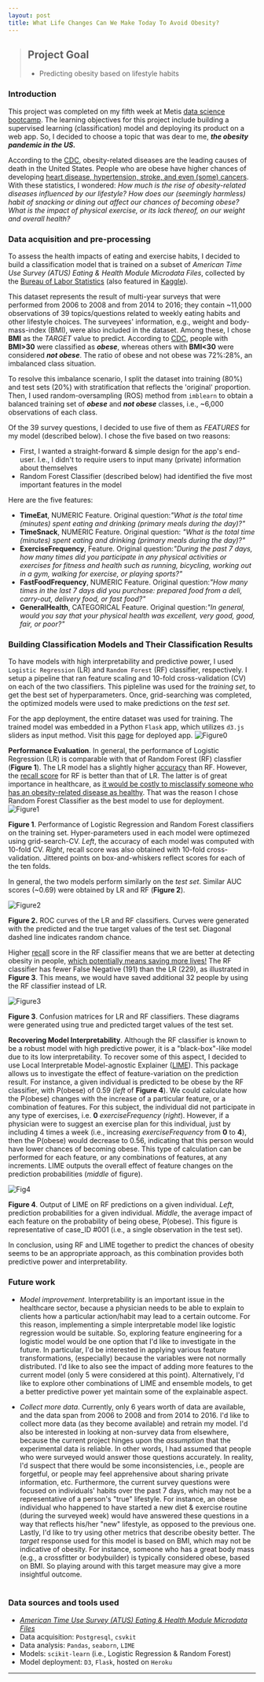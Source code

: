 ```yaml
---
layout: post
title: What Life Changes Can We Make Today To Avoid Obesity?
---
```




> ## Project Goal
> - Predicting obesity based on lifestyle habits

### Introduction

This project was completed on my fifth week at Metis [data science bootcamp](https://www.thisismetis.com/data-science-bootcamps). The learning objectives for this project include building a supervised learning (classification) model and deploying its product on a web app. So, I decided to choose a topic that was dear to me, **_the obesity pandemic in the US._** 

According to the [CDC](https://www.cdc.gov/nchs/fastats/leading-causes-of-death.htm), obesity-related diseases are the leading causes of death in the United States. People who are obese have higher chances of developing [heart disease, hypertension, stroke, and even (some) cancers](https://medlineplus.gov/ency/patientinstructions/000348.htm). With these statistics, I  wondered: _How much is the rise of obesity-related diseases influenced by our lifestyle? How does our (seemingly harmless) habit of snacking or dining out affect our chances of becoming obese? What is the impact of physical exercise, or its lack thereof, on our weight and overall health?_


### Data acquisition and pre-processing

To assess the health impacts of eating and exercise habits, I decided to build a classification model that is trained on a subset of _American Time Use Survey (ATUS) Eating & Health Module Microdata Files_, collected by the [Bureau of Labor Statistics](https://www.bls.gov/tus/ehdatafiles.htm) (also featured in [Kaggle](https://www.kaggle.com/bls/eating-health-module-dataset)).

This dataset represents the result of multi-year surveys that were performed from 2006 to 2008 and from 2014 to 2016; they contain ~11,000 observations of 39 topics/questions related to weekly eating habits and other lifestyle choices. The surveyees' information, e.g., weight and body-mass-index (BMI), were also included in the dataset. Among these, I chose  **BMI** as the _TARGET_ value to predict. According to [CDC](https://www.cdc.gov/obesity/adult/defining.html), people with **BMI>30** were classified as _**obese**_, whereas others with **BMI<30** were considered _**not obese**_. The ratio of obese and not obese was 72%:28%, an imbalanced class situation.  

To resolve this imbalance scenario, I split the dataset into training (80%) and test sets (20%) with stratification that reflects the 'original' proportion. Then, I used random-oversampling (ROS) method from `imblearn` to obtain a balanced training set of _**obese**_ and _**not obese**_ classes, i.e.,  ~6,000 observations of each class. 

Of the 39 survey questions, I decided to use five of them as _FEATURES_ for my model (described below). I chose the five based on two reasons:
- First, I wanted a straight-forward & simple design for the app's end-user. I.e., I didn't to require users to input many (private) information about themselves 
- Random Forest Classifier (described below) had identified the five most important features in the model

Here are the five features:
- **TimeEat**, NUMERIC Feature. Original question:_"What is the total time (minutes) spent eating and drinking (primary meals during the day)?"_ 
- **TimeSnack**, NUMERIC Feature. Original question: _"What is the total time (minutes) spent eating and drinking (primary meals during the day)?"_ 
- **ExerciseFrequency**, Feature. Original question:_"During the past 7 days, how many times did you participate in any physical activities or exercises for fitness and health such as running, bicycling, working out in a gym, walking for exercise, or playing sports?"_ 
- **FastFoodFrequency**, NUMERIC Feature. Original question:_"How many times in the last 7 days did you purchase: prepared food
from a deli, carry-out, delivery food, or fast food?"_ 
- **GeneralHealth**, CATEGORICAL Feature. Original question:_"In general, would you say that your physical health was excellent,
very good, good, fair, or poor?"_ 
  

### Building Classification Models and Their Classification Results

To have models with high interpretability and predictive power, I used `Logistic Regression` (LR) and `Random Forest` (RF) classifier, respectively. I setup a pipeline that ran feature scaling and 10-fold cross-validation (CV) on each of the two classifiers. This pipleline was used for the _training set_, to get the best set of hyperparameters. Once, grid-searching was completed, the optimized models were used to make predictions on the _test set_. 

For the app deployment, the entire dataset was used for training. The trained model was embedded in a Python `Flask` app, which utilizes `d3.js` sliders as input method. Visit this [page](https://obesity-predictor.herokuapp.com/) for deployed app.
 ![Figure0]({{site.url}}/images/shortervid.gif)

**Performance Evaluation**. In general, the performance of Logistic Regression (LR) is comparable with that of Random Forest (RF) classfier (**Figure 1**). The LR model has a slightly higher <u>accuracy</u> than RF. However, the <u>recall score</u> for RF is better than that of LR. The latter is of great importance in healthcare, as <u>it would be costly to misclassify someone who has an obesity-related disease as healthy</u>. That was the reason I chose Random Forest Classifier as the best model to use for deployment.
   ![Figure1]({{site.url}}/images/GridoptimizedModels.png)

  **Figure 1**. Performance of Logistic Regression and Random Forest classifiers on the training set. Hyper-parameters used in each model were optimezed using grid-search-CV. *Left*, the accuracy of each model was computed with 10-fold CV. *Right*, recall score was also obtained with 10-fold cross-validation. Jittered points on box-and-whiskers reflect scores for each of the ten folds.      

In general, the two models perform similarly on the _test set_. Similar AUC scores (~0.69) were obtained by LR and RF (**Figure 2**).  

  ![Figure2]({{site.url}}/images/ROCcurveTEST.png)

  **Figure 2.** ROC curves of the LR and RF classifiers. Curves were generated with the predicted and the true target values of the test set. Diagonal dashed line indicates random chance. 

Higher <u>recall</u> score in the RF classifier means that we are better at detecting obesity in people, <u>which potentially means saving more lives!</u> The RF classifier has fewer False Negative (191) than the LR (229), as illustrated in **Figure 3**. This means, we would have saved additional 32 people by using the RF classifier instead of LR.  

  ![Figure3]({{site.url}}/images/ConfusionMat_RFandLR.png)

  **Figure 3**. Confusion matrices for LR and RF classifiers. These diagrams were generated using true and predicted target values of the test set.  

**Recovering Model Interpretability**. Although the RF classifier is known to be a robust model with high predictive power, it is a "black-box"-like model due to its low interpretability. To recover some of this aspect, I decided to use Local Interpretable Model-agnostic Explainer ([LIME]((https://github.com/marcotcr/lime))). This package allows us to investigate the effect of feature-variation on the prediction result. For instance, a given individual is predicted to be obese by the RF classifier, with  P(obese) of 0.59 (*left* of **Figure 4**). We could calculate how the P(obese) changes with the increase of a particular feature, or a combination of features. For this subject, the individual did not participate in any type of exercises, i.e. **0** *exerciseFrequency* (*right*). However, if a physician were to suggest an exercise plan for this individual, just by including 4 times a week (i.e., increasing *exerciseFrequency* from **0** to **4**), then the P(obese) would decrease to 0.56, indicating that this person would have lower chances of becoming obese. This type of calculation can be performed for each feature, or any combinations of features, at any increments. LIME outputs the overall effect of feature changes on the prediction probabilities  (*middle* of figure). 

  ![Fig4]({{site.url}}/images/LIME.png)

  **Figure 4**. Output of LIME on RF predictions on a given individual. *Left*, prediction probabilities for a given individual. *Middle*, the average impact of each feature on the probability of being obese, P(obese).  This figure is representative of case_ID #001 (i.e., a single observation in the test set). 

In conclusion, using RF and LIME together to predict the chances of obesity seems to be an appropriate approach, as this combination provides both predictive power and interpretability.   

### Future work

 - *Model improvement*. Interpretability is an important issue in the healthcare sector, because a physician needs to be able to explain to clients how a particular action/habit may lead to a certain outcome. For this reason, implementing a simple interpretable model like logistic regression would be suitable. So, exploring feature engineering for a logistic model would be one option that I'd like to investigate in the future. In particular, I'd be interested in applying various feature transformations, (especially) because the variables were not normally distributed. I'd like to also see the impact of adding more features to the current model (only 5 were considered at this point). Alternatively, I'd like to explore other combinations of LIME and ensemble models, to get a better predictive power yet maintain some of the explainable aspect.   

 - *Collect more data*. Currently, only 6 years worth of data are available, and the data span from 2006 to 2008 and from 2014 to 2016. I'd like to collect more data (as they become available) and retrain my model. I'd also be interested in looking at non-survey data from elsewhere, because the current project hinges upon the _assumption_ that the experimental data is reliable. In other words, I had assumed that people who were surveyed would answer those questions accurately. In reality, I'd suspect that there would be some inconsistencies, i.e., people are  forgetful, or people may feel apprehensive about sharing private information, etc. Furthermore, the current survey questions were focused on individuals' habits over the past 7 days, which may not be a representative of a person's "true" lifestyle. For instance, an obese individual who happened to have started a new diet & exercise routine (during the surveyed week) would have answered these questions in a way that reflects his/her "new" lifestyle, as opposed to the previous one. Lastly, I'd like to try using other metrics that describe obesity better. The *target* response used for this model is based on BMI, which may not be indicative of obesity. For instance, someone who has a great body mass (e.g., a crossfitter or bodybuilder) is typically considered obese, based on BMI. So playing around with this target measure may give a more insightful outcome.   
           ​     

### Data sources and tools used
- [_American Time Use Survey (ATUS) Eating & Health Module Microdata Files_](https://www.bls.gov/tus/ehdatafiles.htm) 
- Data acquisition: `Postgresql`, `csvkit`
- Data analysis: `Pandas`, `seaborn`, `LIME`
- Models: `scikit-learn` (i.e., Logistic Regression & Random Forest)
- Model deployment: `D3`, `Flask`, hosted on `Heroku`

---

